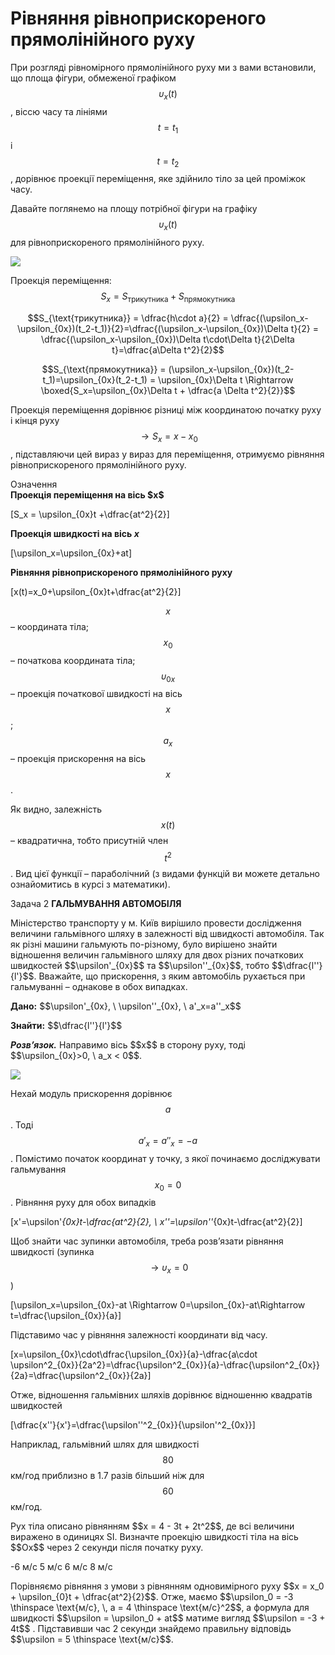 # Рівняння рівноприскореного прямолінійного руху

При розгляді рівномірного прямолінійного руху ми з вами встановили, що площа фігури, обмеженої графіком $$\upsilon_x(t)$$, віссю часу та лініями $$t=t_1$$ і $$t=t_2$$, дорівнює проекції переміщення, яке здійнило тіло за цей проміжок часу.

Давайте поглянемо на площу потрібної фігури на графіку $$\upsilon_x(t)$$ для рівноприскореного прямолінійного руху.

<img class="image"  src="https://rawgit.com/chudaol/ed-era-book-physics/master/images/chapter_2/6.svg" />

<span class="p1">Проекція переміщення:</span> $$S_x = S_{\text{трикутника}} + S_{\text{прямокутника}}$$

$$S_{\text{трикутника}} = \dfrac{h\cdot a}{2} = \dfrac{(\upsilon_x-\upsilon_{0x})(t_2-t_1)}{2}=\dfrac{(\upsilon_x-\upsilon_{0x})\Delta t}{2} = \dfrac{(\upsilon_x-\upsilon_{0x})\Delta t\cdot\Delta t}{2\Delta t}=\dfrac{a\Delta t^2}{2}$$

$$S_{\text{прямокутника}} = (\upsilon_x-\upsilon_{0x})(t_2-t_1)=\upsilon_{0x}(t_2-t_1) = \upsilon_{0x}\Delta t \Rightarrow \boxed{S_x=\upsilon_{0x}\Delta t + \dfrac{a \Delta t^2}{2}}$$

Проекція переміщення дорівнює різниці між координатою початку руху і кінця руху $$\rightarrow S_x=x - x_0$$, підставляючи цей вираз у вираз для переміщення, отримуємо рівняння рівноприскореного прямолінійного руху.

<div class="eoz-wrap">
<span class="eoz">Означення</span>
<div class="eoz-text">
<b>Проекція переміщення на вісь $x$</b> 

\[S_x = \upsilon_{0x}t +\dfrac{at^2}{2}\]
    
<b>Проекція швидкості на вісь $x$</b>


\[\upsilon_x=\upsilon_{0x}+at\]


<b>Рівняння рівноприскореного прямолінійного руху</b>


\[x(t)=x_0+\upsilon_{0x}t+\dfrac{at^2}{2}\]

$$x$$ – координата тіла;
$$x_0$$ – початкова координата тіла;
$$\upsilon_{0x}$$ – проекція початкової швидкості на вісь $$x$$;
$$a_x$$ – проекція прискорення на вісь $$x$$.
</div>
</div>


Як видно, залежність $$x(t)$$ – квадратична, тобто присутній член $$t^2$$. Вид цієї функції – параболічний (з видами функцій ви можете детально ознайомитись в курсі з математики).

<div class="task-wrap">
<span class="task">Задача 2</span> <b>ГАЛЬМУВАННЯ АВТОМОБІЛЯ</b>
<div class="task-text">
<p>Міністерство транспорту у м. Київ вирішило провести дослідження величини гальмівного шляху в залежності від швидкості автомобіля. Так як різні машини гальмують по-різному, було вирішено знайти відношення величин гальмівного шляху для двох різних початкових швидкостей $$\upsilon'_{0x}$$ та $$\upsilon''_{0x}$$, тобто $$\dfrac{l''}{l'}$$. Вважайте, що прискорення, з яким автомобіль рухається при гальмуванні – однакове в обох випадках.</p>
<p></p>
<p><b>Дано:</b> $$\upsilon'_{0x}, \ \upsilon''_{0x}, \ a'_x=a''_x$$</p>
<p></p>
<p><b>Знайти:</b>  $$\dfrac{l''}{l'}$$</p>

<p></p>

<p><b><i>Розв’язок.</i></b> Направимо вісь $$x$$ в сторону руху, тоді $$\upsilon_{0x}>0, \ a_x <  0$$.<p>

<img class="image"  src="https://rawgit.com/chudaol/ed-era-book-physics/master/images/chapter_2/7.svg" />

Нехай модуль прискорення дорівнює $$a$$. Тоді $$a'_x=a''_x=-a$$. Помістимо початок координат у точку, з якої починаємо досліджувати гальмування $$x_0=0$$. Рівняння руху для обох випадків

\[x'=\upsilon'_{0x}t-\dfrac{at^2}{2}, \  x''=\upsilon''_{0x}t-\dfrac{at^2}{2}\]

Щоб знайти час зупинки автомобіля, треба розв’язати рівняння швидкості (зупинка $$\rightarrow \upsilon_x=0$$)

\[\upsilon_x=\upsilon_{0x}-at \Rightarrow 0=\upsilon_{0x}-at\Rightarrow t=\dfrac{\upsilon_{0x}}{a}\]

Підставимо час у рівняння залежності координати від часу. 

\[x=\upsilon_{0x}\cdot\dfrac{\upsilon_{0x}}{a}-\dfrac{a\cdot \upsilon^2_{0x}}{2a^2}=\dfrac{\upsilon^2_{0x}}{a}-\dfrac{\upsilon^2_{0x}}{2a}=\dfrac{\upsilon^2_{0x}}{2a}\]

Отже, відношення гальмівних шляхів дорівнює відношенню квадратів швидкостей

\[\dfrac{x''}{x'}=\dfrac{\upsilon''^2_{0x}}{\upsilon'^2_{0x}}\]

Наприклад, гальмівний шлях для швидкості $$80$$ км/год приблизно в $1.7$ разів більший ніж для $$60$$ км/год.
</div>
</div>

<quiz correctLabel="correct!" incorrectLabel="incorrect!" checkLabel="check ansert">
<question>
<p>Рух тіла описано рівнянням $$x = 4 - 3t + 2t^2$$, де всі величини виражено в одиницях SI. Визначте проекцію швидкості тіла на вісь $$Ox$$ через 2 секунди після початку руху.</p>
<answer>-6 м/с</answer>
<answer correct>5 м/с</answer>
<answer>6 м/с</answer>
<answer>8 м/с</answer>
<explanation>
<p>Порівняємо рівняння з умови з рівнянням одновимірного руху $$x = x_0 + \upsilon_{0}t + \dfrac{at^2}{2}$$. Отже, маємо $$\upsilon_0 = -3 \thinspace \text{м/с}, \, a = 4 \thinspace  \text{м/с}^2$$, а формула для швидкості  $$\upsilon = \upsilon_0 + at$$ матиме вигляд $$\upsilon = -3 + 4t$$ . Підставивши час 2 секунди знайдемо правильну відповідь $$\upsilon = 5 \thinspace \text{м/с}$$.</p>

</explanation>
</question>
</quiz>